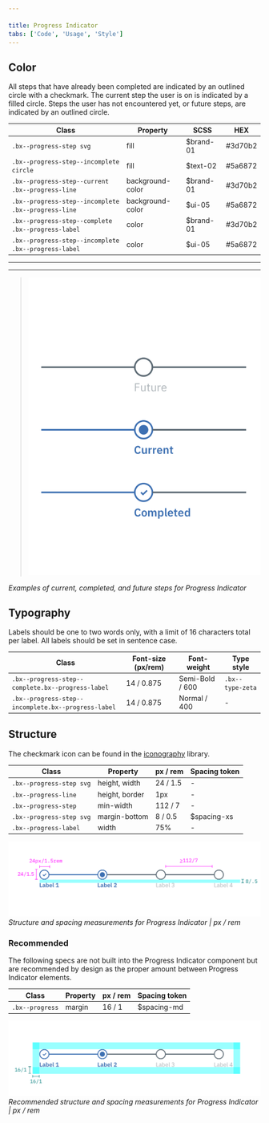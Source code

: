 ```yaml
---

title: Progress Indicator
tabs: ['Code', 'Usage', 'Style']
---
```


## Color

All steps that have already been completed are indicated by an outlined circle with a checkmark. The current step the user is on is indicated by a filled circle. Steps the user has not encountered yet, or future steps, are indicated by an outlined circle.

| Class                                                | Property         | SCSS      | HEX     |
| ---------------------------------------------------- | ---------------- | --------- | ------- |
| `.bx--progress-step svg`                             | fill             | $brand-01 | #3d70b2 |
| `.bx--progress-step--incomplete circle`              | fill             | $text-02  | #5a6872 |
| `.bx--progress-step--current .bx--progress-line`     | background-color | $brand-01 | #3d70b2 |
| `.bx--progress-step--incomplete .bx--progress-line`  | background-color | $ui-05    | #5a6872 |
| `.bx--progress-step--complete .bx--progress-label`   | color            | $brand-01 | #3d70b2 |
| `.bx--progress-step--incomplete .bx--progress-label` | color            | $ui-05    | #5a6872 |

---

---

> ![Examples of current, completed, and future steps for Progress Indicator](images/progress-indicator-style-1.png)

_Examples of current, completed, and future steps for Progress Indicator_

## Typography

Labels should be one to two words only, with a limit of 16 characters total per label. All labels should be set in sentence case.

| Class                                               | Font-size (px/rem) | Font-weight     | Type style       |
| --------------------------------------------------- | ------------------ | --------------- | ---------------- |
| `.bx--progress-step--complete.bx--progress-label`   | 14 / 0.875         | Semi-Bold / 600 | `.bx--type-zeta` |
| `.bx--progress-step--incomplete.bx--progress-label` | 14 / 0.875         | Normal / 400    | -                |

## Structure

The checkmark icon can be found in the [iconography](/guidelines/iconography/library) library.

| Class                    | Property       | px / rem | Spacing token |
| ------------------------ | -------------- | -------- | ------------- |
| `.bx--progress-step svg` | height, width  | 24 / 1.5 | -             |
| `.bx--progress-line`     | height, border | 1px      | -             |
| `.bx--progress-step`     | min-width      | 112 / 7  | -             |
| `.bx--progress-step svg` | margin-bottom  | 8 / 0.5  | $spacing-xs   |
| `.bx--progress-label`    | width          | 75%      | -             |

![Structure and spacing for Progress Indicator](images/progress-indicator-style-2.png)
_Structure and spacing measurements for Progress Indicator | px / rem_

### Recommended

The following specs are not built into the Progress Indicator component but are recommended by design as the proper amount between Progress Indicator elements.

| Class           | Property | px / rem | Spacing token |
| --------------- | -------- | -------- | ------------- |
| `.bx--progress` | margin   | 16 / 1   | $spacing-md   |

![Structure and spacing for Progress Indicator](images/progress-indicator-style-3.png)
_Recommended structure and spacing measurements for Progress Indicator | px / rem_

